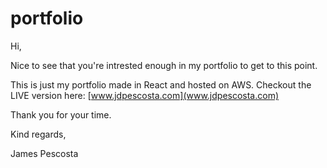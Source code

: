 # portfolio

Hi, 

Nice to see that you're intrested enough in my portfolio to get to this point. 

This is just my portfolio made in React and hosted on AWS. Checkout the LIVE version here: [www.jdpescosta.com](www.jdpescosta.com)

Thank you for your time.

Kind regards,

James Pescosta
